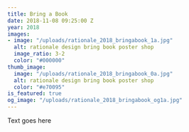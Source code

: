```yaml
---
title: Bring a Book
date: 2018-11-08 09:25:00 Z
year: 2018
images:
- image: "/uploads/rationale_2018_bringabook_1a.jpg"
  alt: rationale design bring book poster shop
  image_ratio: 3-2
  color: "#000000"
thumb_image:
  image: "/uploads/rationale_2018_bringabook_0a.jpg"
  alt: rationale design bring book poster shop
  color: "#e70095"
is_featured: true
og_image: "/uploads/rationale_2018_bringabook_og1a.jpg"
---
```


Text goes here